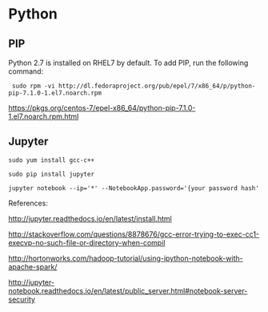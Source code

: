 # Python


## PIP

Python 2.7 is installed on RHEL7 by default. To add PIP, run the following command:

```
 sudo rpm -vi http://dl.fedoraproject.org/pub/epel/7/x86_64/p/python-pip-7.1.0-1.el7.noarch.rpm
```

https://pkgs.org/centos-7/epel-x86_64/python-pip-7.1.0-1.el7.noarch.rpm.html

## Jupyter

```
sudo yum install gcc-c++

sudo pip install jupyter

jupyter notebook --ip='*' --NotebookApp.password='{your password hash'

```

References:

http://jupyter.readthedocs.io/en/latest/install.html

http://stackoverflow.com/questions/8878676/gcc-error-trying-to-exec-cc1-execvp-no-such-file-or-directory-when-compil

http://hortonworks.com/hadoop-tutorial/using-ipython-notebook-with-apache-spark/

http://jupyter-notebook.readthedocs.io/en/latest/public_server.html#notebook-server-security